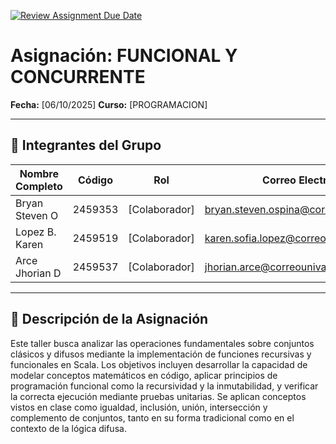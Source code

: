 [![Review Assignment Due Date](https://classroom.github.com/assets/deadline-readme-button-22041afd0340ce965d47ae6ef1cefeee28c7c493a6346c4f15d667ab976d596c.svg)](https://classroom.github.com/a/lEw1Qm1j)
# Asignación: FUNCIONAL Y CONCURRENTE

**Fecha:** [06/10/2025]
**Curso:** [PROGRAMACION]

---

## 👥 Integrantes del Grupo

| Nombre Completo | Código  | Rol            | Correo Electrónico                          |
| --------------- | ------- | -------------- | ------------------------------------------- |
| Bryan Steven O  | 2459353 | [Colaborador]  | bryan.steven.ospina@correounivalle.edu.co   |
| Lopez B. Karen  | 2459519 | [Colaborador]  | karen.sofia.lopez@correounivalle.edu.co     |
| Arce Jhorian D  | 2459537 | [Colaborador]  | jhorian.arce@correounivalle.edu.co          |

---

## 📌 Descripción de la Asignación

Este taller busca analizar las operaciones fundamentales sobre conjuntos clásicos y difusos mediante la implementación de funciones recursivas y funcionales en Scala. Los objetivos incluyen desarrollar la capacidad de modelar conceptos matemáticos en código, aplicar principios de programación funcional como la recursividad y la inmutabilidad, y verificar la correcta ejecución mediante pruebas unitarias. Se aplican conceptos vistos en clase como igualdad, inclusión, unión, intersección y complemento de conjuntos, tanto en su forma tradicional como en el contexto de la lógica difusa.
